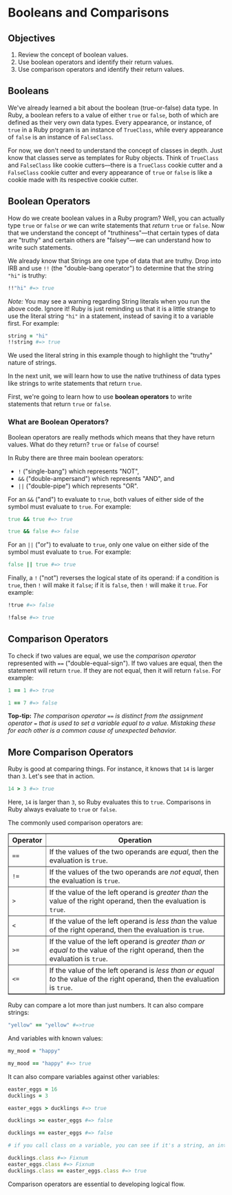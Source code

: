 # Booleans and Comparisons

## Objectives

1. Review the concept of boolean values.
2. Use boolean operators and identify their return values.
3. Use comparison operators and identify their return values.

## Booleans

We've already learned a bit about the boolean (true-or-false) data type. In Ruby, a boolean refers to a value of either `true` or `false`, both of which are defined as their very own data types. Every appearance, or instance, of `true` in a Ruby program is an instance of `TrueClass`, while every appearance of `false` is an instance of `FalseClass`.

For now, we don't need to understand the concept of classes in depth. Just know that classes serve as templates for Ruby objects. Think of `TrueClass` and `FalseClass` like cookie cutters––there is a `TrueClass` cookie cutter and a `FalseClass` cookie cutter and every appearance of `true` or `false` is like a cookie made with its respective cookie cutter.

## Boolean Operators

How do we create boolean values in a Ruby program? Well, you can actually type `true` or `false` *or* we can write statements that *return* `true` or `false`. Now that we understand the concept of "truthiness"—that certain types of data are "truthy" and certain others are "falsey"—we can understand how to write such statements.

We already know that Strings are one type of data that are truthy. Drop into IRB and use `!!` (the "double-bang operator") to determine that the string `"hi"` is truthy:

```ruby
!!"hi" #=> true
```

*Note:* You may see a warning regarding String literals when you run the above code. Ignore it! Ruby is just reminding us that it is a little strange to use the literal string `"hi"` in a statement, instead of saving it to a variable first. For example:

```ruby
string = "hi"
!!string #=> true
```

We used the literal string in this example though to highlight the "truthy" nature of strings.

In the next unit, we will learn how to use the native truthiness of data types like strings to write statements that return `true`.

First, we're going to learn how to use **boolean operators** to write statements that return `true` or `false`.

### What are Boolean Operators?

Boolean operators are really methods which means that they have return values. What do they return? `true` or `false` of course!

In Ruby there are three main boolean operators:

* `!` ("single-bang") which represents "NOT",
* `&&` ("double-ampersand") which represents "AND", and
* `||` ("double-pipe") which represents "OR".

For an `&&` ("and") to evaluate to `true`, both values of either side of the symbol must evaluate to `true`. For example:

```ruby
true && true #=> true

true && false #=> false
```

For an `||` ("or") to evaluate to `true`, only one value on either side of the symbol must evaluate to `true`. For example:

```ruby
false || true #=> true
```

Finally, a `!` ("not") reverses the logical state of its operand: if a condition is `true`, then `!` will make it `false`; if it is `false`, then `!` will make it `true`. For example:

```ruby
!true #=> false

!false #=> true
```

## Comparison Operators

To check if two values are equal, we use the *comparison operator* represented with `==` ("double-equal-sign"). If two values are equal, then the statement will return `true`. If they are not equal, then it will return `false`. For example:

```ruby
1 == 1 #=> true

1 == 7 #=> false
```

**Top-tip:** *The comparison operator* `==` *is distinct from the assignment operator* `=` *that is used to set a variable equal to a value. Mistaking these for each other is a common cause of unexpected behavior.*

## More Comparison Operators

Ruby is good at comparing things. For instance, it knows that `14` is larger than `3`. Let's see that in action.

```rb
14 > 3 #=> true
```

Here, `14` is larger than `3`, so Ruby evaluates this to `true`. Comparisons in Ruby always evaluate to `true` or `false`.

The commonly used comparison operators are:

<table border="1" cellpadding="4" cellspacing="0">
  <tr>
    <th>Operator</th>
    <th>Operation</th>
  </tr>
  <tr>
    <td><code>==</code></td>
    <td>If the values of the two operands are <em>equal</em>, then the evaluation is <code>true</code>.</td>
  </tr>
  <tr>
    <td><code>!=</code></td>
    <td>If the values of the two operands are <em>not equal</em>, then the evaluation is <code>true</code>.</td>
  </tr>  
  <tr>
    <td><code>&gt;</code></td>
    <td>If the value of the left operand is <em>greater than</em> the value of the right operand, then the evaluation is <code>true</code>.</td>
  </tr>
  <tr>
    <td><code>&lt;</code></td>
    <td>If the value of the left operand is <em>less than</em> the value of the right operand, then the evaluation is <code>true</code>.</td>
  </tr>
  <tr>
    <td><code>&gt;=</code></td>
    <td>If the value of the left operand is <em>greater than or equal to</em> the value of the right operand, then the evaluation is <code>true</code>.</td>
  </tr>
  <tr>
    <td><code>&lt;=</code></td>
    <td>If the value of the left operand is <em>less than or equal to</em> the value of the right operand, then the evaluation is <code>true</code>.</td>
  </tr>
</table>

Ruby can compare a lot more than just numbers. It can also compare strings:

```rb
"yellow" == "yellow" #=>true
```

And variables with known values:

```rb
my_mood = "happy"

my_mood == "happy" #=> true
```

It can also compare variables against other variables:

```ruby
easter_eggs = 16
ducklings = 3

easter_eggs > ducklings #=> true

ducklings >= easter_eggs #=> false

ducklings == easter_eggs #=> false

# if you call class on a variable, you can see if it's a string, an integer, etc.

ducklings.class #=> Fixnum
easter_eggs.class #=> Fixnum
ducklings.class == easter_eggs.class #=> true
```

Comparison operators are essential to developing logical flow.
